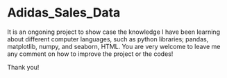 # Adidas_Sales_Data

  It is an ongoning project to show case the knowledge I have been learning about different computer languages, such as python libraries; pandas, matplotlib, numpy, and seaborn, HTML.
  You are very welcome to leave me any comment on how to improve the project or the codes!

  Thank you!
